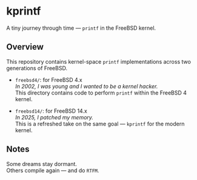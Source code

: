 # kprintf

A tiny journey through time — `printf` in the FreeBSD kernel.

## Overview

This repository contains kernel-space `printf` implementations across two generations of FreeBSD.

- `freebsd4/`: for FreeBSD 4.x  
  _In 2002, I was young and I wanted to be a kernel hacker._  
  This directory contains code to perform `printf` within the FreeBSD 4 kernel.

- `freebsd14/`: for FreeBSD 14.x  
  _In 2025, I patched my memory._  
  This is a refreshed take on the same goal — `kprintf` for the modern kernel.

## Notes

Some dreams stay dormant.  
Others compile again — and do `RTFM`.
